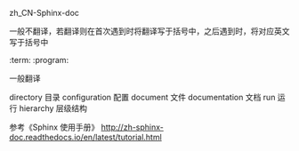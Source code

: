 zh_CN-Sphinx-doc

一般不翻译，若翻译则在首次遇到时将翻译写于括号中，之后遇到时，将对应英文写于括号中

:term: 
:program:

一般翻译

directory 目录
configuration 配置
document 文件 
documentation 文档
run 运行
hierarchy 层级结构


参考《Sphinx 使用手册》 http://zh-sphinx-doc.readthedocs.io/en/latest/tutorial.html